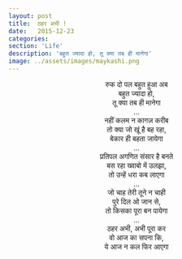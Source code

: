 ```yaml
---
layout: post
title:  ठहर अभी !
date:   2015-12-23
categories:
section: 'Life'
description: 'बहुत ज्यादा हो, तू क्या तब ही मानेगा'
image: ../assets/images/maykashi.png
---
```


<center>
<div>
रुक दो पल बहुत हुआ अब
<br>
बहुत ज्यादा हो,
<br>
तू क्या तब ही मानेगा
</div>
...
<div>
नहीं कलम न कागज़ करीब
<br>
तो क्या जो खूं है बह रहा,
<br>
बेकार ही बहता जायेगा
</div>
...
<div>
प्रतिपल अगणित संसार है बनते
<br>
बस रहा ख्वाबो में उलझा,
<br>
तो उन्हें धरा कब लाएगा
</div>
...
<div>
जो चाह तेरी तूने न चाही
<br>
पुरे दिल ओ जान से,
<br>
तो किसका पूरा बन पायेगा
</div>
...
<div>
ठहर अभी, अभी पूरा कर
<br>
वो आज का सपना कि,
<br>
ये आज न कल फिर आएगा
</div>
</center>

